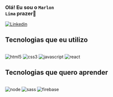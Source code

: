 ### Olá! Eu sou o <code>Marlon Lima</code> prazer👋

[![Linkedin](https://img.shields.io/badge/LinkedIn-0077B5?style=for-the-badge&logo=linkedin&logoColor=white)](https://www.linkedin.com/in/marlonn-lima/)

## Tecnologias que eu utilizo
<div style="display: inline_block"><br>
<img alt = "html5" src ="https://img.shields.io/badge/HTML5-E34F26?style=for-the-badge&logo=html5&logoColor=white">
<img alt = "css3" src ="https://img.shields.io/badge/CSS3-1572B6?style=for-the-badge&logo=css3&logoColor=white">
<img alt = "javascript" src ="https://img.shields.io/badge/JavaScript-323330?style=for-the-badge&logo=javascript&logoColor=F7DF1E">
<img alt = "react" src ="https://img.shields.io/badge/React-20232A?style=for-the-badge&logo=react&logoColor=61DAFB">
</div>

## Tecnologias que quero aprender
<div style="display: inline_block"><br>
<img alt = "node" src ="https://img.shields.io/badge/Node.js-43853D?style=for-the-badge&logo=node.js&logoColor=white">
<img alt = "sass" src ="https://img.shields.io/badge/SASS-hotpink.svg?style=for-the-badge&logo=SASS&logoColor=white">
<img alt = "firebase" src ="https://img.shields.io/badge/firebase-%23039BE5.svg?style=for-the-badge&logo=firebase">

</div>


<!--
**MarlonnLima/MarlonnLima** is a ✨ _special_ ✨ repository because its `README.md` (this file) appears on your GitHub profile.

Here are some ideas to get you started:

- 🔭 I’m currently working on ...
- 🌱 I’m currently learning ...
- 👯 I’m looking to collaborate on ...
- 🤔 I’m looking for help with ...
- 💬 Ask me about ...
- 📫 How to reach me: ...
- 😄 Pronouns: ...
- ⚡ Fun fact: ...
-->
